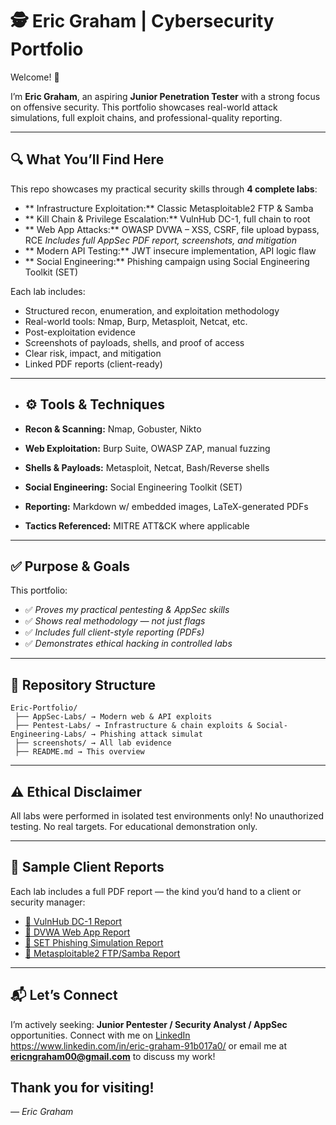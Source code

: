 # 🕵️ Eric Graham | Cybersecurity Portfolio

Welcome! 👋  

I’m **Eric Graham**, an aspiring **Junior Penetration Tester** with a strong focus on offensive security. This portfolio showcases real-world attack simulations, full exploit chains, and professional-quality reporting.

---

## 🔍 What You’ll Find Here

This repo showcases my practical security skills through **4 complete labs**:

- ** Infrastructure Exploitation:** Classic Metasploitable2 FTP & Samba
- ** Kill Chain & Privilege Escalation:** VulnHub DC-1, full chain to root
- ** Web App Attacks:** OWASP DVWA – XSS, CSRF, file upload bypass, RCE _Includes full AppSec PDF report, screenshots, and mitigation_
- ** Modern API Testing:** JWT insecure implementation, API logic flaw
- ** Social Engineering:** Phishing campaign using Social Engineering Toolkit (SET)

Each lab includes:
- Structured recon, enumeration, and exploitation methodology
- Real-world tools: Nmap, Burp, Metasploit, Netcat, etc.
- Post-exploitation evidence
- Screenshots of payloads, shells, and proof of access
- Clear risk, impact, and mitigation
- Linked PDF reports (client-ready)

---

- ## ⚙️ Tools & Techniques

- **Recon & Scanning:** Nmap, Gobuster, Nikto
- **Web Exploitation:** Burp Suite, OWASP ZAP, manual fuzzing
- **Shells & Payloads:** Metasploit, Netcat, Bash/Reverse shells
- **Social Engineering:** Social Engineering Toolkit (SET)
- **Reporting:** Markdown w/ embedded images, LaTeX-generated PDFs
- **Tactics Referenced:** MITRE ATT&CK where applicable

---

## ✅ Purpose & Goals

This portfolio:
- ✅ *Proves my practical pentesting & AppSec skills*
- ✅ *Shows real methodology — not just flags*
- ✅ *Includes full client-style reporting (PDFs)*
- ✅ *Demonstrates ethical hacking in controlled labs*

---

## 📂 Repository Structure

```plaintext
Eric-Portfolio/
 ├── AppSec-Labs/ → Modern web & API exploits
 ├── Pentest-Labs/ → Infrastructure & chain exploits & Social-Engineering-Labs/ → Phishing attack simulat
 ├── screenshots/ → All lab evidence
 ├── README.md → This overview
````

---

## ⚠️ Ethical Disclaimer

All labs were performed in isolated test environments only!
No unauthorized testing.
No real targets.
For educational demonstration only.

---

## 📑 Sample Client Reports

Each lab includes a full PDF report — the kind you’d hand to a client or security manager:

- [🔗 VulnHub DC-1 Report](Pentest-Labs/VulnHub-DC-1-Report.pdf)
- [🔗 DVWA Web App Report](AppSec-Labs/DVWA_Xss_CSRF_Fileupload-Report.pdf)
- [🔗 SET Phishing Simulation Report](Pentest-Labs/Social-Engineering-Toolkit-Phishing-Simulation-Report.pdf)
- [🔗 Metasploitable2 FTP/Samba Report](Pentest-Labs/Metasploitable2-vsftpd-Samba-Exploitation-Report.pdf)


---

## 📬 Let’s Connect

I’m actively seeking: **Junior Pentester / Security Analyst / AppSec** opportunities.
Connect with me on [LinkedIn](#) https://www.linkedin.com/in/eric-graham-91b017a0/ or email me at **ericngraham00@gmail.com** to discuss my work!

Thank you for visiting!
---

*— Eric Graham*


